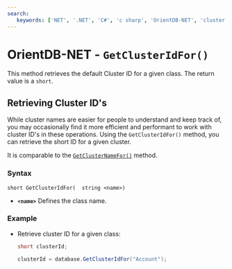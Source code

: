 ```yaml
---
search:
   keywords: ['NET', '.NET', 'C#', 'c sharp', 'OrientDB-NET', 'cluster', 'get cluster id', 'GetClusterIdFor', 'ODatabase']
---
```


# OrientDB-NET - `GetClusterIdFor()`

This method retrieves the default Cluster ID for a given class.  The return value is a `short`.

## Retrieving Cluster ID's

While cluster names are easier for people to understand and keep track of, you may occasionally find it more efficient and performant to work with cluster ID's in these operations.  Using the `GetClusterIdFor()` method, you can retrieve the short ID for a given cluster.

It is comparable to the [`GetClusterNameFor()`](NET-Database-GetClusterNameFor.md) method.

### Syntax

```
short GetClusterIdFor(  string <name>)
```

- **`<name>`** Defines the class name.

### Example

- Retrieve cluster ID for a given class:

  ```csharp
  short clusterId;

  clusterId = database.GetClusterIdFor("Account");
  ```

